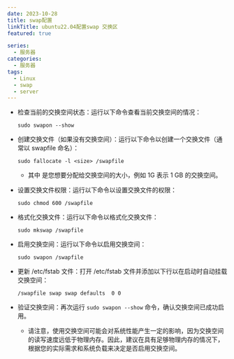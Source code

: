 ```yaml
---
date: 2023-10-28
title: swap配置
linkTitle: ubuntu22.04配置swap 交换区
featured: true

series:
  - 服务器
categories:
  - 服务器
tags:
  - Linux
  - swap
  - server
---
```


* 检查当前的交换空间状态：运行以下命令查看当前交换空间的情况：

  `sudo swapon --show`


-  创建交换文件（如果没有交换空间）：运行以下命令以创建一个交换文件（通常以 swapfile 命名）：

    `sudo fallocate -l <size> /swapfile`

   - 其中 <size> 是您想要分配给交换空间的大小，例如 1G 表示 1 GB 的交换空间。



- 设置交换文件权限：运行以下命令以设置交换文件的权限：

    `sudo chmod 600 /swapfile`


- 格式化交换文件：运行以下命令以格式化交换文件：

    `sudo mkswap /swapfile`

- 启用交换空间：运行以下命令以启用交换空间：

    `sudo swapon /swapfile`

- 更新 /etc/fstab 文件：打开 /etc/fstab 文件并添加以下行以在启动时自动挂载交换空间：

    `/swapfile swap swap defaults  0 0`

- 验证交换空间：再次运行 `sudo swapon --show` 命令，确认交换空间已成功启用。
    
    - 请注意，使用交换空间可能会对系统性能产生一定的影响，因为交换空间的读写速度远低于物理内存。因此，建议在具有足够物理内存的情况下，根据您的实际需求和系统负载来决定是否启用交换空间。

